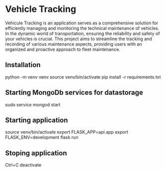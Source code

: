 # Vehicle Tracking
Vehicule Tracking is an application serves as a comprehensive solution for
efficiently managing and monitoring the technical maintenance of vehicles.
In the dynamic world of transportation, ensuring the reliability and safety of
your vehicles is crucial. This project aims to streamline the tracking and
recording of various maintenance aspects, providing users with an organized and
proactive approach to fleet maintenance.

## Installation
python -m venv venv
source venv/bin/activate
pip install -r requirements.txt

## Starting MongoDb services for datastorage
sudo service mongod start

## Starting application
source venv/bin/activate
export FLASK_APP=api.app
export FLASK_ENV=development
flask run

## Stoping application
Ctrl+C
deactivate
